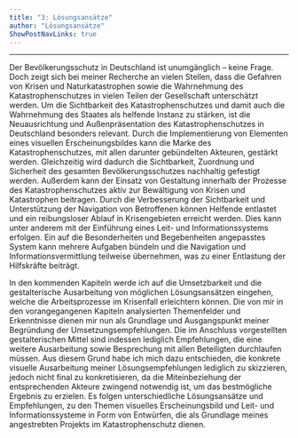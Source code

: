 ```yaml
---
title: "3: Lösungsansätze"
author: "Lösungsansätze"
ShowPostNavLinks: true
---
```

***
Der Bevölkerungsschutz in Deutschland ist unumgänglich – keine
Frage. Doch zeigt sich bei meiner Recherche an vielen Stellen,
dass die Gefahren von Krisen und Naturkatastrophen sowie die
Wahrnehmung des Katastrophenschutzes in vielen Teilen der
Gesellschaft unterschätzt werden. Um die Sichtbarkeit des
Katastrophenschutzes und damit auch die Wahrnehmung des
Staates als helfende Instanz zu stärken, ist die Neuausrichtung
und Außenpräsentation des Katastrophenschutzes in Deutschland
besonders relevant. Durch die Implementierung von
Elementen eines visuellen Erscheinungsbildes kann die Marke des
Katastrophenschutzes, mit allen darunter gebündelten Akteuren,
gestärkt werden. Gleichzeitig wird dadurch die Sichtbarkeit,
Zuordnung und Sicherheit des gesamten Bevölkerungsschutzes
nachhaltig gefestigt werden. Außerdem kann der Einsatz von
Gestaltung innerhalb der Prozesse des Katastrophenschutzes
aktiv zur Bewältigung von Krisen und Katastrophen beitragen.
Durch die Verbesserung der Sichtbarkeit und Unterstützung der
Navigation von Betroffenen können Helfende entlastet und ein
reibungsloser Ablauf in Krisengebieten erreicht werden. Dies kann
unter anderem mit der Einführung eines Leit- und Informationssystems
erfolgen. Ein auf die Besonderheiten und Begebenheiten
angepasstes System kann mehrere Aufgaben bündeln und die
Navigation und Informationsvermittlung teilweise übernehmen,
was zu einer Entlastung der Hilfskräfte beiträgt.

In den kommenden Kapiteln werde ich auf die Umsetzbarkeit und
die gestalterische Ausarbeitung von möglichen Lösungsansätzen
eingehen, welche die Arbeitsprozesse im Krisenfall erleichtern
können. Die von mir in den vorangegangenen Kapiteln analysierten
Themenfelder und Erkenntnisse dienen mir nun als Grundlage
und Ausgangspunkt meiner Begründung der Umsetzungsempfehlungen.
Die im Anschluss vorgestellten gestalterischen Mittel
sind indessen lediglich Empfehlungen, die eine weitere Ausarbeitung
sowie Besprechung mit allen Beteiligten durchlaufen müssen.
Aus diesem Grund habe ich mich dazu entschieden, die konkrete visuelle Ausarbeitung meiner Lösungsempfehlungen lediglich zu skizzieren, jedoch nicht final zu konkretisieren, da die Miteinbeziehung der entsprechenden Akteure zwingend notwendig
ist, um das bestmögliche Ergebnis zu erzielen. Es folgen unterschiedliche
Lösungsansätze und Empfehlungen, zu den Themen visuelles Erscheinungsbild und Leit- und Informationssysteme in Form von Entwürfen, die als Grundlage meines angestrebten
Projekts im Katastrophenschutz dienen.